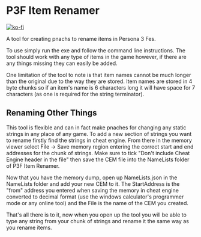 # P3F Item Renamer
[![ko-fi](https://ko-fi.com/img/githubbutton_sm.svg)](https://ko-fi.com/S6S838859)

A tool for creating pnachs to rename items in Persona 3 Fes.

To use simply run the exe and follow the command line instructions. The tool should work with any type of items in the game however, if there are any things missing they can easily be added.

One limitation of the tool to note is that item names cannot be much longer than the original due to the way they are stored. Item names are stored in 4 byte chunks so if an item's name is 6 characters long it will have space for 7 characters (as one is required for the string terminator).

## Renaming Other Things
This tool is flexible and can in fact make pnaches for changing any static strings in any place of any game. To add a new section of strings you want to rename firstly find the strings in cheat engine. 
From there in the memory viewer select File -> Save memory region entering the correct start and end addresses for the chunk of strings. Make sure to tick "Don't include Cheat Engine header in the file" then save the CEM file into the NameLists folder of P3F Item Renamer.

Now that you have the memory dump, open up NameLists.json in the NameLists folder and add your new CEM to it. The StartAddress is the "from" address you entered when saving the memory in cheat engine converted to decimal format (use the windows calculator's programmer mode or any online tool) and the File is the name of the CEM you created.

That's all there is to it, now when you open up the tool you will be able to type any string from your chunk of strings and rename it the same way as you rename items.
